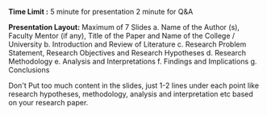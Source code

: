 

**Time Limit :**
5 minute for presentation
2 minute for Q&A

**Presentation Layout:** Maximum of 7 Slides
a. Name of the Author (s), Faculty Mentor (if any), Title of the Paper and Name of the College / University
b. Introduction and Review of Literature
c. Research Problem Statement, Research Objectives and Research Hypotheses
d. Research Methodology
e. Analysis and Interpretations
f. Findings and Implications
g. Conclusions


Don't Put too much content in the slides, just 1-2 lines under each point like research hypotheses, methodology, analysis and interpretation etc based on your research paper.


